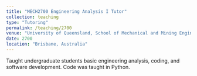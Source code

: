 ```yaml
---
title: "MECH2700 Engineering Analysis I Tutor"
collection: teaching
type: "Tutoring"
permalink: /teaching/2700
venue: "University of Queensland, School of Mechanical and Mining Engineering"
date: 2700
location: "Brisbane, Australia"
---
```


Taught undergraduate students basic engineering analysis, coding, and software development. Code was taught in Python. 
